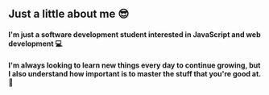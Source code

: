 ## **Just a little  about me 😎**

#### I'm just a software development student interested in JavaScript and web development 💻

#### I'm always looking to learn new things every day to continue growing, but I also understand how important is to master the stuff that you're good at.📒
